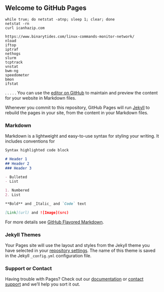 ## Welcome to GitHub Pages


```
while true; do netstat -atnp; sleep 1; clear; done
netstat -rn
curl icanhazip.com

https://www.binarytides.com/linux-commands-monitor-network/
nload
iftop
iptraf
nethogs
slurm
tcptrack
vnstat
bwm-ng
speedometer
bmon
ifstat
```

.
.
.
.
.
You can use the [editor on GitHub](https://github.com/davidahid/Network-Utils/edit/master/README.md) to maintain and preview the content for your website in Markdown files.

Whenever you commit to this repository, GitHub Pages will run [Jekyll](https://jekyllrb.com/) to rebuild the pages in your site, from the content in your Markdown files.

### Markdown

Markdown is a lightweight and easy-to-use syntax for styling your writing. It includes conventions for

```markdown
Syntax highlighted code block

# Header 1
## Header 2
### Header 3

- Bulleted
- List

1. Numbered
2. List

**Bold** and _Italic_ and `Code` text

[Link](url) and ![Image](src)
```

For more details see [GitHub Flavored Markdown](https://guides.github.com/features/mastering-markdown/).

### Jekyll Themes

Your Pages site will use the layout and styles from the Jekyll theme you have selected in your [repository settings](https://github.com/davidahid/Network-Utils/settings). The name of this theme is saved in the Jekyll `_config.yml` configuration file.

### Support or Contact

Having trouble with Pages? Check out our [documentation](https://help.github.com/categories/github-pages-basics/) or [contact support](https://github.com/contact) and we’ll help you sort it out.
